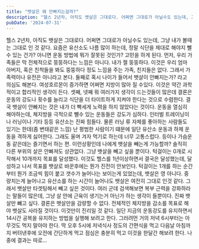 ```yaml
---
title: "뱃살은 왜 안빠지는걸까?"
description: "헬스 2년차, 아직도 뱃살은 그대로다. 어쩌면 그대로가 아닐수도 있는데, 그냥 내가 볼때는 그대로 인 것 같다. 요즘은 유산소도 나름 많이 하는데, 정말 식단을 제대로 해야지 뺄수 있는 건가? 아니면 운동 방법에 뭐가 잘못된 것인가? 고민을 하게 된다.  먼저, 우리 가족들은 막 전체적..."
pubDate: '2024-07-31'
---
```


헬스 2년차, 아직도 뱃살은 그대로다. 어쩌면 그대로가 아닐수도 있는데, 그냥 내가 볼때는 그대로 인 것 같다. 요즘은 유산소도 나름 많이 하는데, 정말 식단을 제대로 해야지 뺄수 있는 건가? 아니면 운동 방법에 뭐가 잘못된 것인가? 고민을 하게 된다.
먼저, 우리 가족들은 막 전체적으로 뚱뚱하다는 느낌은 아니다. 내가 젤 뚱뚱하다. 이것은 우리 엄마 아버지, 혹은 친척들을 봐도 뚱뚱하다 정도 느낌을 주는 가족, 친지들은 없다. 그래서 가족력이나 유전은 아니라고 본다.
둘째로 혹시 나이가 들어서 뱃살이 안빠지는가? 라고 의심도 해본다. 여성호르몬이 증가하면 어쩌면 지방이 많아 질 수있다. 이것은 약간 과학적이고 합리적인 생각이 든다.
셋째, 넷째 뭐 여러가지 생각이 드는것들이 많은데 결론은 운동의 강도나 횟수를 늘리고 식단을 더 타이트하게 지켜야 한다는 것으로 수렴한다. 결국 뱃살이 안빠지는 것은 내가 더 빡세게 노력을 하지 않았다는 것이다.
운동을 열심히 해야하는데, 체지방을 극적으로 뺄수 있는 운동들은 강도가 심하다. 인터벌 트레이닝이나 러닝이나 기타 등등 유산소는 진짜 힘들다. 물론 러닝 류 자체를 좋아하는 사람들도 있기는 한데(좀 변태같은 느낌) 난 평범한 사람이기 떄문에 일단 유산소 운동과 하체 운동을 격하게 싫어한다. 그래도 울며 겨자 먹기로 하는데 너무 고통스럽다. 등이나 가슴운동 같은데는 즐기면서 하는 편. 이런상황인데 나에게 뱃살을 빼는게 가능할까?
솔직히 다른 부위의 살은 안빠져도 상관없다. 그냥 뱃살을 빼고 싶을 뿐이다. 턱걸이는 0개로 시작해서 10개까지 목표를 달성했다. 이것도 헬스를 1년이상하면서 결국은 달성했는데, 달성하고 나서 목표를 뱃살로 바꾼후에는 뭔가 진전이 안보인다. 턱걸이는 1개를 하는 순간부터 뭔가 조금씩 힘이 붙고 갯수가 늘어나는 보이는게 있었는데, 뱃살은 영 아니다. 중량치는게 늘어나고 유산소를 하는 시간이 늘어나도 뱃살은 여전히 그대로 인것 같다. 그래서 뱃살만 타겟팅해서 빼고 싶은 것이다.
여러 군데 검색해보면 복부 근력을 강화하라는 말들이 많은데, 그냥 살 안에 근육이 생기는거 아닌가 하는 생각이 들뿐이다. 진짜 뱃살만 뺴고 싶다.
결론은 뱃살만을 감량할 수 없다. 전체적인 체지방을 감소를 목표로 해야 뱃살도 사라질 것이다. 이것만이 진리일 것 같다. 일단 지금의 운동강도를 유지하면서 14시간 공복을 유지하는 방법을 실행해 보려고 한다. 그러려먼 거의 저녁 6시부터는 아무것도 먹지 말아야 한다. 딱 오후 5시에 저녁식사 정도의 간편식을 먹고 다음날 아침까지 버텨낸후에 오전에 간단하게 먹고 점심은 충분히 먹고 이것을 한달간 해보려 한다. 나중에 결과는 따로…